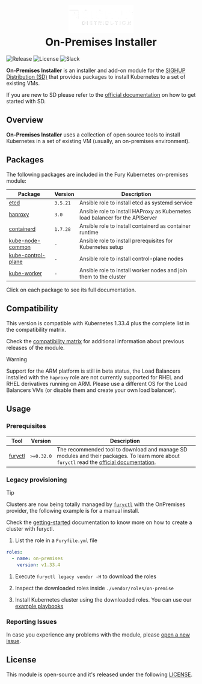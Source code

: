 <!-- markdownlint-disable MD033 -->
<h1 align="center">
<picture>
  <source media="(prefers-color-scheme: dark)" srcset="https://raw.githubusercontent.com/sighupio/distribution/refs/heads/main/docs/assets/white-logo.png">
  <source media="(prefers-color-scheme: light)" srcset="https://raw.githubusercontent.com/sighupio/distribution/refs/heads/main/docs/assets/black-logo.png">
  <img alt="Shows a black logo in light color mode and a white one in dark color mode." src="https://raw.githubusercontent.com/sighupio/distribution/refs/heads/main/docs/assets/white-logo.png">
</picture><br/>
  On-Premises Installer
</h1>
<!-- markdownlint-enable MD033 -->

![Release](https://img.shields.io/badge/Latest%20Release-v1.33.4-blue)
![License](https://img.shields.io/github/license/sighupio/installer-on-premises?label=License)
![Slack](https://img.shields.io/badge/slack-@kubernetes/fury-yellow.svg?logo=slack&label=Slack)

<!-- <SD-DOCS> -->

**On-Premises Installer** is an installer and add-on module for the [SIGHUP Distribution (SD)][sd-repo] that provides
packages to install Kubernetes to a set of existing VMs.

If you are new to SD please refer to the [official documentation][sd-docs] on how to get started with SD.

## Overview

**On-Premises Installer** uses a collection of open source tools to install Kubernetes in a set of existing VM (usually, an on-premises environment).

## Packages

The following packages are included in the Fury Kubernetes on-premises module:

| Package                                        | Version  | Description                                                                   |
| ---------------------------------------------- | -------- | ----------------------------------------------------------------------------- |
| [etcd](roles/etcd)                             | `3.5.21` | Ansible role to install etcd as systemd service                               |
| [haproxy](roles/haproxy)                       | `3.0`    | Ansible role to install HAProxy as Kubernetes load balancer for the APIServer |
| [containerd](roles/containerd)                 | `1.7.28` | Ansible role to install containerd as container runtime                       |
| [kube-node-common](roles/kube-node-common)     | `-`      | Ansible role to install prerequisites for Kubernetes setup                    |
| [kube-control-plane](roles/kube-control-plane) | `-`      | Ansible role to install control-plane nodes                                   |
| [kube-worker](roles/kube-worker)               | `-`      | Ansible role to install worker nodes and join them to the cluster             |

Click on each package to see its full documentation.

## Compatibility

This version is compatible with Kubernetes 1.33.4 plus the complete list in the compatibility matrix.

Check the [compatibility matrix][compatibility-matrix] for additional information about previous releases of the module.

> [!WARNING]
> Support for the ARM platform is still in beta status, the Load Balancers installed with the `haproxy` role are not currently supported for RHEL and RHEL derivatives running on ARM. Please use a different OS for the Load Balancers VMs (or disable them and create your own load balancer).

## Usage

### Prerequisites

| Tool                    | Version    | Description                                                                                                                                                |
| ----------------------- | ---------- | ---------------------------------------------------------------------------------------------------------------------------------------------------------- |
| [furyctl][furyctl-repo] | `>=0.32.0` | The recommended tool to download and manage SD modules and their packages. To learn more about `furyctl` read the [official documentation][furyctl-repo]. |

### Legacy provisioning

> [!TIP]
> Clusters are now being totally managed by [`furyctl`][furyctl-repo] with the OnPremises provider, the following example is for a manual install.
>
> Check the [getting-started][getting-started] documentation to know more on how to create a cluster with furyctl.

1. List the role in a `Furyfile.yml` file

```yaml
roles:
  - name: on-premises
    version: v1.33.4
```

1. Execute `furyctl legacy vendor -H` to download the roles

2. Inspect the downloaded roles inside `./vendor/roles/on-premise`

3. Install Kubernetes cluster using the downloaded roles. You can use our [example playbooks](examples/playbooks)

<!-- Links -->

[furyctl-repo]: https://github.com/sighupio/furyctl
[compatibility-matrix]: https://github.com/sighupio/fury-kubernetes-on-premises/blob/master/docs/COMPATIBILITY_MATRIX.md
[sd-repo]: https://github.com/sighupio/fury-distribution
[sd-docs]: https://docs.kubernetesfury.com/docs/distribution/
[getting-started]: https://docs.kubernetesfury.com/docs/getting-started/fury-on-vms

<!-- </SD-DOCS> -->

<!-- <FOOTER> -->

### Reporting Issues

In case you experience any problems with the module, please [open a new issue](https://github.com/sighupio/installer-on-premises/issues/new/choose).

## License

This module is open-source and it's released under the following [LICENSE](LICENSE).

<!-- </FOOTER> -->
